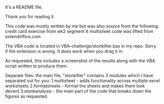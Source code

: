It's a README file.

Thank you for reading it.

This code was mostly written by me but was also source from the following:
credit card exercise from wk2 segment 6
multisheet code was lifted from extendoffice.com

The VBA code is located in VBA-challenge/stonkifier.bas in my repo. Sorry if the extension is 
wrong. It does work when you drag it in.

As requested, this includes a screenshot of the results along with the VBA script written
to produce them. 

Separate files: the main file, "stonkifier" contains 3 modules which I have separated out for you:
1.multisheet - adds functionality across multiple excel worksheets
2.formatsheets - format the sheets and makes them look decent
3.stonkanalysis - the main part of the code that breaks down the figures as requested.

